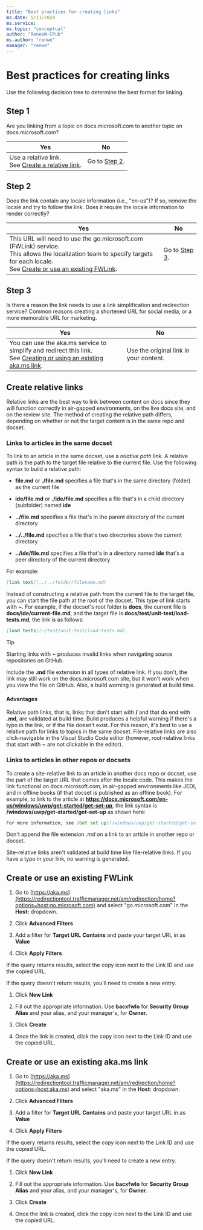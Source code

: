 ```yaml
---
title: "Best practices for creating links"
ms.date: 5/11/2020
ms.service: 
ms.topic: "conceptual"
author: "ReneeW-CPub"
ms.author: "renwe"
manager: "renwe"
---
```


# Best practices for creating links

Use the following decision tree to determine the best format for linking.

## Step 1

Are you linking from a topic on docs.microsoft.com to another topic on docs.microsoft.com?

| Yes | No |
|-----|----|
| Use a relative link.<br/>See [Create a relative link](#relative). | Go to [Step 2](#step-2). |

<a name="step-2"></a>

## Step 2

Does the link contain any locale information (i.e., "en-us")? If so, remove the locale and try to follow the link. Does it require the locale information to render correctly?

| Yes | No |
|-----|----|
| This URL will need to use the go.microsoft.com (FWLink) service.<br/>This allows the localization team to specify targets for each locale.<br/>See [Create or use an existing FWLink](#fwlink). | Go to [Step 3](#step-3). |

<a name="step-3"></a>

## Step 3

Is there a reason the link needs to use a link simplification and redirection service? Common reasons creating a shortened URL for social media, or a more memorable URL for marketing.

| Yes | No |
|-----|----|
| You can use the aka.ms service to simplify and redirect this link.<br/>See [Creating or using an existing aka.ms link](#fwlink). | Use the original link in your content. |

<a name="relative"></a>

## Create relative links

Relative links are the best way to link between content on docs since they will function correctly in air-gapped environments, on the live docs site, and on the review site. The method of creating the relative path differs, depending on whether or not the target content is in the same repo and docset.

### Links to articles in the same docset

To link to an article in the same docset, use a *relative path* link. A relative path is the path to the target file relative to the current file. Use the following syntax to build a relative path:

- **file.md** or **./file.md** specifies a file that's in the same directory (folder) as the current file

- **ide/file.md** or **./ide/file.md** specifies a file that's in a child directory (subfolder) named **ide**

- **../file.md** specifies a file that's in the parent directory of the current directory

- **../../file.md** specifies a file that's two directories above the current directory

- **../ide/file.md** specifies a file that's in a directory named **ide** that's a peer directory of the current directory


For example:

```md
[link text](../../folder/filename.md)
```

Instead of constructing a relative path from the current file to the target file, you can start the file path at the root of the docset. This type of link starts with **~**. For example, if the docset's root folder is **docs**, the current file is **docs/ide/current-file.md**, and the target file is **docs/test/unit-test/load-tests.md**, the link is as follows:

```md
[load tests](~/test/unit-test/load-tests.md)
```

> [!TIP]
> Starting links with **~** produces invalid links when navigating source repositories on GitHub.

Include the **.md** file extension in all types of relative link. If you don't, the link may still work on the docs.microsoft.com site, but it won't work when you view the file on GitHub. Also, a build warning is generated at build time.

#### Advantages

Relative path links, that is, links that don't start with **/** and that do end with **.md**, are validated at build time. Build produces a helpful warning if there's a typo in the link, or if the file doesn't exist. For this reason, it's best to use a relative path for links to topics in the same docset. File-relative links are also click-navigable in the Visual Studio Code editor (however, root-relative links that start with **~** are not clickable in the editor).

### Links to articles in other repos or docsets

To create a site-relative link to an article in another docs repo or docset, use the part of the target URL that comes after the locale code. This makes the link functional on docs.microsoft.com, in air-gapped environments like JEDI, and in offline books (if that docset is published as an offline book). For example, to link to the article at **https://docs.microsoft.com/en-us/windows/uwp/get-started/get-set-up**, the link syntax is **/windows/uwp/get-started/get-set-up** as shown here:

```md
For more information, see [Get set up](/windows/uwp/get-started/get-set-up).
```

Don't append the file extension *.md* on a link to an article in another repo or docset.

Site-relative links aren't validated at build time like file-relative links. If you have a typo in your link, no warning is generated. 

<a name="fwlink"></a>

## Create or use an existing FWLink

  1. Go to [https://aka.ms](https://redirectiontool.trafficmanager.net/am/redirection/home?options=host:go.microsoft.com) and select "go.microsoft.com" in the **Host:** dropdown.

  2. Click **Advanced Filters**

  3. Add a filter for **Target URL** **Contains** and paste your target URL in as **Value**

  4. Click **Apply Filters**

  If the query returns results, select the copy icon next to the Link ID and use the copied URL.

  If the query doesn't return results, you'll need to create a new entry.

  1. Click **New Link**

  2. Fill out the appropriate information. Use **bacxfwlo** for **Security Group Alias** and your alias, and your manager's, for **Owner**.

  3. Click **Create**

  4. Once the link is created, click the copy icon next to the Link ID and use the copied URL.

<a name="aka"></a>

## Create or use an existing aka.ms link

  1. Go to [https://aka.ms](https://redirectiontool.trafficmanager.net/am/redirection/home?options=host:aka.ms) and select "aka.ms" in the **Host:** dropdown.

  2. Click **Advanced Filters**

  3. Add a filter for **Target URL** **Contains** and paste your target URL in as **Value**

  4. Click **Apply Filters**

  If the query returns results, select the copy icon next to the Link ID and use the copied URL.

  If the query doesn't return results, you'll need to create a new entry.

  1. Click **New Link**

  2. Fill out the appropriate information. Use **bacxfwlo** for **Security Group Alias** and your alias, and your manager's, for **Owner**.

  3. Click **Create**

  4. Once the link is created, click the copy icon next to the Link ID and use the copied URL.
